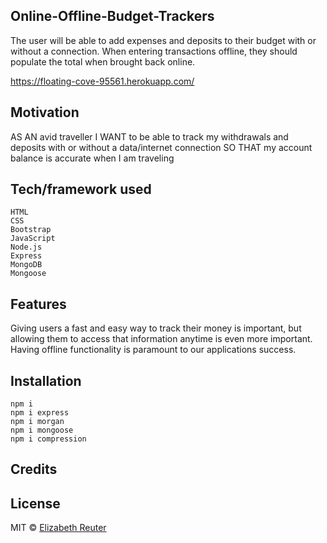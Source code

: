 ## Online-Offline-Budget-Trackers
The user will be able to add expenses and deposits to their budget with or without a connection. When entering transactions offline, they should populate the total when brought back online.

https://floating-cove-95561.herokuapp.com/

## Motivation
AS AN avid traveller
I WANT to be able to track my withdrawals and deposits with or without a data/internet connection
SO THAT my account balance is accurate when I am traveling


## Tech/framework used
    HTML
    CSS
    Bootstrap
    JavaScript
    Node.js
    Express
    MongoDB
    Mongoose


## Features
Giving users a fast and easy way to track their money is important, but allowing them to access that information anytime is even more important. Having offline functionality is paramount to our applications success.

## Installation
    npm i
    npm i express
    npm i morgan
    npm i mongoose
    npm i compression


## Credits


## License
MIT © [Elizabeth Reuter]()